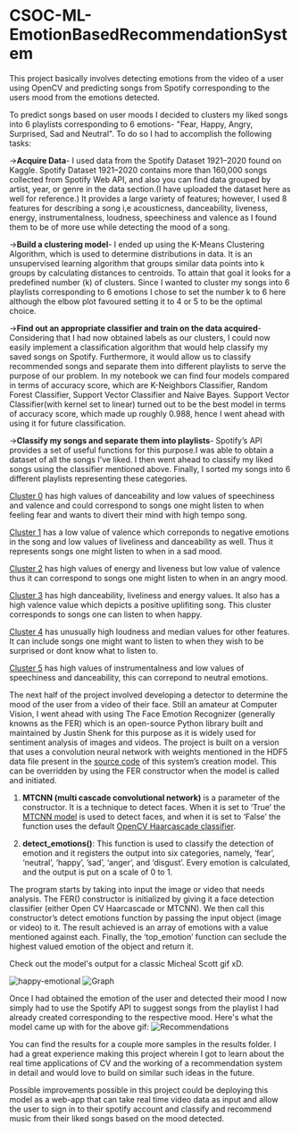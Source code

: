 # CSOC-ML-EmotionBasedRecommendationSystem 
This project basically involves detecting emotions from the video of a user using OpenCV and predicting songs from Spotify corresponding to the users mood from the emotions detected.

To predict songs based on user moods I decided to clusters my liked songs into 6 playlists corresponding to 6 emotions- "Fear, Happy, Angry, Surprised, Sad and Neutral". To do so I had to accomplish the following tasks:

->**Acquire Data**- I used data from the Spotify Dataset 1921–2020 found on Kaggle. Spotify Dataset 1921–2020 contains more than 160,000 songs collected from Spotify Web API, and also you can find data grouped by artist, year, or genre in the data section.(I have uploaded the dataset here as well for reference.) It provides a large variety of features; however, I used 8 features for describing a song i,e acousticness, danceability, liveness, energy, instrumentalness, loudness, speechiness and valence as I found them to be of more use while detecting the mood of a song.

->**Build a clustering model**- I ended up using the K-Means Clustering Algorithm, which is used to determine distributions in data. It is an unsupervised learning algorithm that groups similar data points into k groups by calculating distances to centroids. To attain that goal it looks for a predefined number (k) of clusters. Since I wanted to cluster my songs into 6 playlists corresponding to 6 emotions I chose to set the number k to 6 here although the elbow plot favoured setting it to 4 or 5 to be the optimal choice.

->**Find out an appropriate classifier and train on the data acquired**- Considering that I had now obtained labels as our clusters, I could now easily implement a classification algorithm that would help classify my saved songs on Spotify. Furthermore, it would allow us to classify recommended songs and separate them into different playlists to serve the purpose of our problem. In my notebook we can find four models compared in terms of accuracy score, which are K-Neighbors Classifier, Random Forest Classifier, Support Vector Classifier and Naive Bayes. Support Vector Classifier(with kernel set to linear) turned out to be the best model in terms of accuracy score, which made up roughly 0.988, hence I went ahead with using it for future classification.

->**Classify my songs and separate them into playlists**- Spotify’s API provides a set of useful functions for this purpose.I was able to obtain a dataset of all the songs I've liked. I then went ahead to classify my liked songs using the classifier mentioned above. Finally, I sorted my songs into 6 different playlists representing these categories.

[Cluster 0](https://open.spotify.com/playlist/6yvDfcDh1my9pIXWGYLq2k?si=be35a1842c3b40e0) has high values of danceability and low values of speechiness and valence and could correspond to songs one might listen to when feeling fear and wants to divert their mind with high tempo song.

[Cluster 1](https://open.spotify.com/playlist/2WXT06lbhbWWvaJJ7WGAlK?si=aa483296d94b469c) has a low value of valence which correponds to negative emotions in the song and low values of liveliness and danceability as well. Thus it represents songs one might listen to when in a sad mood.

[Cluster 2](https://open.spotify.com/playlist/0lrgUJi282zwjJkN5KGFVq?si=49454821c8f84944) has high values of energy and liveness but low value of valence thus it can correspond to songs one might listen to when in an angry mood.

[Cluster 3](https://open.spotify.com/playlist/5am2EI25FgGFZ514PEQf6b?si=35e500a4d1464adf) has high danceability, liveliness and energy values. It also has a high valence value which depicts a positive uplifiting song. This cluster corresponds to songs one can listen to when happy.

[Cluster 4](https://open.spotify.com/playlist/6CCV3TdQxbxriDQ4qr8Fcd?si=833c4f84b72b42ac) has unusually high loudness and median values for other features. It can include songs one might want to listen to when they wish to be surprised or dont know what to listen to.

[Cluster 5](https://open.spotify.com/playlist/1XGeqvSdPF8MZmj6VyZby8?si=9d1f996edd874208) has high values of instrumentalness and low values of speechiness and danceability, this can correpond to neutral emotions.

The next half of the project involved developing a detector to determine the mood of the user from a video of their face. Still an amateur at Computer Vision, I went ahead with using The Face Emotion Recognizer (generally knowns as the FER) which is an open-source Python library built and maintained by Justin Shenk for this purpose as it is widely used for sentiment analysis of images and videos. The project is built on a version that uses a convolution neural network with weights mentioned in the HDF5 data file present in the [source code](https://github.com/justinshenk/fer/tree/master/src/fer/data) of this system’s creation model. This can be overridden by using the FER constructor when the model is called and initiated.

1. **MTCNN (multi cascade convolutional network)** is a parameter of the constructor. It is a technique to detect faces. When it is set to ‘True’ the [MTCNN model](https://towardsdatascience.com/robust-face-detection-with-mtcnn-400fa81adc2e) is used to detect faces, and when it is set to ‘False’ the function uses the default [OpenCV Haarcascade classifier](https://towardsdatascience.com/face-detection-with-haar-cascade-727f68dafd08).

2. **detect_emotions()**: This function is used to classify the detection of emotion and it registers the output into six categories, namely, ‘fear’, ‘neutral’, ‘happy’, ’sad’, ‘anger’, and ‘disgust’. Every emotion is calculated, and the output is put on a scale of 0 to 1.

The program starts by taking into input the image or video that needs analysis. The FER() constructor is initialized by giving it a face detection classifier (either Open CV Haarcascade or MTCNN). We then call this constructor’s detect emotions function by passing the input object (image or video) to it. The result achieved is an array of emotions with a value mentioned against each. Finally, the ‘top_emotion’ function can seclude the highest valued emotion of the object and return it.

Check out the model's output for a classic Micheal Scott gif xD.

![happy-emotional](https://user-images.githubusercontent.com/96650742/186596589-b178e2c8-dfe7-4b11-a363-3648be831352.gif) ![Graph](https://user-images.githubusercontent.com/96650742/186598719-3614eb21-cf2a-4c9c-8de0-7d1d5fd5d6c2.png)

Once I had obtained the emotion of the user and detected their mood I now simply had to use the Spotify API to suggest songs from the playlist I had already created corresponding to the respective mood. Here's what the model came up with for the above gif:
![Recommendations](https://user-images.githubusercontent.com/96650742/186599065-ed47a82a-2ce0-417c-819b-bac67df794d9.png)

You can find the results for a couple more samples in the results folder. I had a great experience making this project wherein I got to learn about the real time applications of CV and the working of a recommendation system in detail and would love to build on similar such ideas in the future.

Possible improvements possible in this project could be deploying this model as a web-app that can take real time video data as input and allow the user to sign in to their spotify account and classify and recommend music from their liked songs based on the mood detected.

